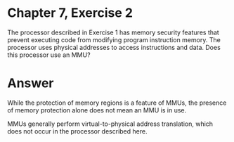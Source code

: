 # Chapter 7, Exercise 2

The processor described in Exercise 1 has memory security features that prevent executing code from modifying program instruction memory. The processor uses physical addresses to access instructions and data. Does this processor use an MMU?

# Answer
While the protection of memory regions is a feature of MMUs, the presence of memory protection alone does not mean an MMU is in use.

MMUs generally perform virtual-to-physical address translation, which does not occur in the processor described here.
